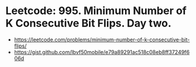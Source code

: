 # Leetcode: 995. Minimum Number of K Consecutive Bit Flips. Day two.

- https://leetcode.com/problems/minimum-number-of-k-consecutive-bit-flips/
- https://gist.github.com/lbvf50mobile/e79a89291ac518c08eb8ff37249f606d